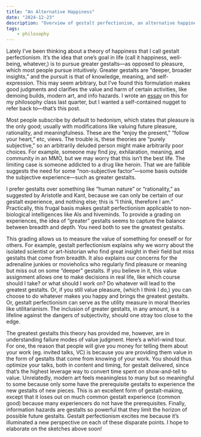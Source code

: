 ```yaml
---
title: "An Alternative Happiness"
date: "2024-12-23"
description: "Overview of gestalt perfectionism, an alternative happiness or goal in life."
tags:
    - philosophy
---
```



Lately I’ve been thinking about a theory of happiness that I call gestalt perfectionism. It’s the idea that one’s goal in life (call it happiness, well-being, whatever,) is to pursue greater gestalts—as opposed to pleasure, which most people pursue intuitively. Greater gestalts are “deeper, broader insights,” and the pursuit is that of knowledge, meaning, and self-expression. This may seem arbitrary, but I’ve found this formulation makes good judgments and clarifies the value and harm of certain activities, like demoing builds, modern art, and info hazards. I wrote an [essay](https://raw.githubusercontent.com/Exr0n/wilderness/refs/heads/main/essays/24fa_humpl136_gestalt_perfectionism.pdf ) on this for my philosophy class last quarter, but I wanted a self-contained nugget to refer back to—that’s this post. 

Most people subscribe by default to hedonism, which states that pleasure is the only good; usually with modifications like valuing future pleasure, rationality, and meaningfulness. These are the “enjoy the present,” “follow your heart,” etc, views. The trouble is, these theories are “purely subjective,” so an arbitrarily deluded person might make arbitrarily poor choices. For example, someone may find joy, exhilaration, meaning, and community in an MMO, but we may worry that this isn’t the best life. The limiting case is someone addicted to a drug like heroin. That we are fallible suggests the need for some “non-subjective factor”—some basis outside the subjective experience—such as greater gestalts. 

I prefer gestalts over something like “human nature” or “rationality,” as suggested by Aristotle and Kant, because we can only be certain of our gestalt experience, and nothing else; this is “I think, therefore I am.” Practically, this frugal basis makes gestalt perfectionism applicable to non-biological intelligences like AIs and hiveminds. To provide a grading on experiences, the idea of “greater” gestalts seems to capture the balance between breadth and depth. You need both to see the greatest gestalts. 

This grading allows us to measure the value of something for oneself or for others. For example, gestalt perfectionism explains why we worry about the isolated scientist or art-historian who find great insight in their field but miss gestalts that come from breadth. It also explains our concerns for the adrenaline junkies or movieholics who regularly find pleasure or meaning but miss out on some “deeper” gestalts. If you believe in it, this value assignment allows one to make decisions in real life, like which course should I take? or what should I work on? Do whatever will lead to the greatest gestalts. Or, if you still value pleasure, (which I think I do,) you can choose to do whatever makes you happy and brings the greatest gestalts. Or, gestalt perfectionism can serve as the utility measure in moral theories like utilitarianism. The inclusion of greater gestalts, in any amount, is a lifeline against the dangers of subjectivity, should one stray too close to the edge. 

The greatest gestalts this theory has provided me, however, are in understanding failure modes of value judgment. Here’s a whirl-wind tour. For one, the reason that people will give you money for telling them about your work (eg. invited talks, VC) is because you are providing them value in the form of gestalts that come from knowing of your work. You should thus optimize your talks, both in content and timing, for gestalt delivered, since that’s the highest leverage way to convert time spent on show-and-tell to value. Unrelatedly, modern art feels meaningless to many but so meaningful to some because only some have the prerequisite gestalts to experience the new gestalts of new pieces. This is an excellent form of gestalt-making, except that it loses out on much common gestalt experience (common good) because many experiencers do not have the prerequisites. Finally, information hazards are gestalts so powerful that they limit the horizon of possible future gestalts. Gestalt perfectionism excites me because it’s illuminated a new perspective on each of these disparate points. I hope to elaborate on the sketches above soon! 
